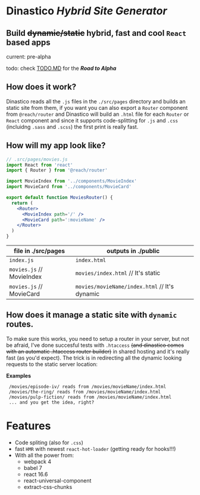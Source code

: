 # **Dinastico** *Hybrid Site Generator*

## Build ~~dynamic/static~~ hybrid, fast and cool `React` based apps


current: pre-alpha

todo: check [TODO.MD](TODO.MD) for the ***Road to Alpha***


## **How does it work?**
Dinastico reads all the `.js` files in the `./src/pages` directory and builds an static site from them, if you want you can also export a `Router` component from `@reach/router` and Dinastico will build an `.html` file for each `Router` or `React` component and since it supports code-splitting for `.js` and `.css` (incluidng `.sass` and `.scss`) the first print is really fast.

## **How will my app look like?**

```jsx
// .src/pages/movies.js
import React from 'react'
import { Router } from '@reach/router'

import MovieIndex from '../components/MovieIndex'
import MovieCard from '../components/MovieCard'

export default function MoviesRouter() {
  return (
    <Router>
      <MovieIndex path='/' />
      <MovieCard path=':movieName' />
    </Router>
  )
}
```
file in ./src/pages | outputs in ./public
-----|------
`index.js` | `index.html`
`movies.js` // MovieIndex | `movies/index.html` // It's static
`movies.js` // MovieCard | `movies/movieName/index.html` // It's dynamic


## How does it manage a static site with `dynamic` routes.
To make sure this works, you need to setup a router in your server, but not be afraid, I've done succesful tests with `.htaccess` ~~(and dinastico comes with an automatic .htaccess router builder)~~ in shared hosting and it's really fast (as you'd expect). The trick is in redirecting all the dynamic looking requests to the static server location:

  **Examples**
  
  ```
   /movies/episode-iv/ reads from /movies/movieName/index.html
   /movies/the-ring/ reads from /movies/movieName/index.html
   /movies/pulp-fiction/ reads from /movies/movieName/index.html
   ... and you get the idea, right?
  ```


# **Features**
- Code spliting (also for `.css`)
- fast `HMR` with newest `react-hot-loader` (getting ready for hooks!!!)
- With all the power from:
  - webpack 4
  - babel 7
  - react 16.6
  - react-universal-component
  - extract-css-chunks

